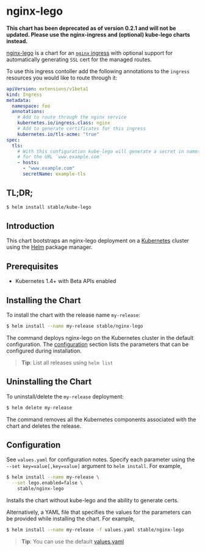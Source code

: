 # nginx-lego

**This chart has been deprecated as of version 0.2.1 and will not be updated. Please use the nginx-ingress and (optional) kube-lego charts instead.**

[nginx-lego](https://github.com/jetstack/kube-lego/tree/master/examples/nginx) is a chart for an [`nginx` ingress](https://github.com/kubernetes/contrib/tree/master/ingress/controllers/nginx) with optional support for automatically generating `SSL` cert for the managed routes.

To use this ingress contoller add the following annotations to the `ingress` resources you would like to route through it:

```yaml
apiVersion: extensions/v1beta1
kind: Ingress
metadata:
  namespace: foo
  annotations:
    # Add to route through the nginx service
    kubernetes.io/ingress.class: nginx
    # Add to generate certificates for this ingress
    kubernetes.io/tls-acme: "true"
spec:
  tls:
    # With this configuration kube-lego will generate a secret in namespace foo called `example-tls`
    # for the URL `www.example.com`
    - hosts:
      - "www.example.com"
      secretName: example-tls
```

## TL;DR;

```bash
$ helm install stable/kube-lego
```

## Introduction

This chart bootstraps an nginx-lego deployment on a [Kubernetes](http://kubernetes.io) cluster using the [Helm](https://helm.sh) package manager.

## Prerequisites

- Kubernetes 1.4+ with Beta APIs enabled

## Installing the Chart

To install the chart with the release name `my-release`:

```bash
$ helm install --name my-release stable/nginx-lego
```

The command deploys nginx-lego on the Kubernetes cluster in the default configuration. The [configuration](#configuration) section lists the parameters that can be configured during installation.

> **Tip**: List all releases using `helm list`

## Uninstalling the Chart

To uninstall/delete the `my-release` deployment:

```bash
$ helm delete my-release
```

The command removes all the Kubernetes components associated with the chart and deletes the release.

## Configuration

See `values.yaml` for configuration notes. Specify each parameter using the `--set key=value[,key=value]` argument to `helm install`. For example,

```bash
$ helm install --name my-release \
  --set lego.enabled=false \
    stable/nginx-lego
```

Installs the chart without kube-lego and the ability to generate certs.

Alternatively, a YAML file that specifies the values for the parameters can be provided while installing the chart. For example,

```bash
$ helm install --name my-release -f values.yaml stable/nginx-lego
```

> **Tip**: You can use the default [values.yaml](values.yaml)

